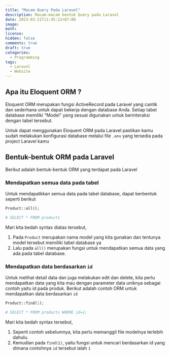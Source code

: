 ```yaml
---
title: "Macam Query Pada Laravel"
description: Macam-macam bentuk Query pada Laravel
date: 2023-03-21T11:45:12+07:00
image:
math:
license:
hidden: false
comments: true
draft: true
categories:
  - Programming
tags:
  - Laravel
  - Website
---
```


## Apa itu Eloquent ORM ?

Eloquent ORM merupakan fungsi ActiveRecord pada Laravel yang cantik dan sederhana untuk dapat bekerja dengan database Anda. Setiap tabel database memiliki "Model" yang sesuai digunakan untuk berinteraksi dengan tabel tersebut.

Untuk dapat menggunakan Eloquent ORM pada Laravel pastikan kamu sudah melakukan konfigurasi database melalui file `.env` yang tersedia pada project Laravel kamu

## Bentuk-bentuk ORM pada Laravel

Berikut adalah bentuk-bentuk ORM yang terdapat pada Laravel

### Mendapatkan semua data pada tabel

Untuk mendapatkkan semua data pada tabel database, dapat berbentuk seperti berikut

```php
Product::all();

# SELECT * FROM products
```

Mari kita bedah syntax diatas tersebut,

1. Pada `Product` merupakan nama model yang kita gunakan dan tentunya model tersebut memiliki tabel database ya
2. Lalu pada `all()` merupakan fungsi untuk mendapatkan semua data yang ada pada tabel database.

### Mendapatkan data berdasarkan `id`

Untuk melihat detail data dan juga melakukan edit dan delete, kita perlu mendapatkan data yang kita mau dengan parameter data uniknya sebagai contoh yaitu id pada produk. Berikut adalah contoh ORM untuk mendapatkan data berdasarkan `id`

```php
Product::find(1);

# SELECT * FROM products WHERE id=1;
```

Mari kita bedah syntax tersebut,

1. Seperti contoh sebelumnya, kita perlu memanggil file modelnya terlebih dahulu.
2. Kemudian pada `find(1)`, yaitu fungsi untuk mencari berdasarkan id yang dimana contohnya `id` tersebut ialah `1`

